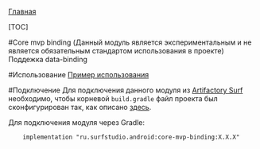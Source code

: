 [Главная](../../main.md)

[TOC]

#Core mvp binding
(Данный модуль является экспериментальным и не является обязательным стандартом использования в проекте)
Поддежка data-binding

#Использование
[Пример использования](../core-mvp-binding-sample)

#Подключение
Для подключения данного модуля из [Artifactory Surf](http://artifactory.surfstudio.ru) необходимо, 
чтобы корневой `build.gradle` файл проекта был сконфигурирован так, как описано 
[здесь](https://bitbucket.org/surfstudio/android-standard/overview).
  
Для подключения модуля через Gradle:
```
    implementation "ru.surfstudio.android:core-mvp-binding:X.X.X"
```